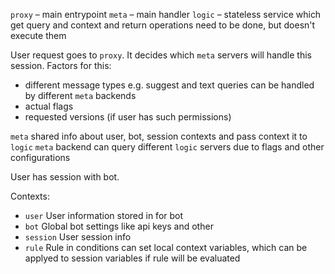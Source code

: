 

`proxy` – main entrypoint
`meta` – main handler
`logic` – stateless service which get query and context and return operations need to be done, but doesn't execute them

User request goes to `proxy`. It decides which `meta` servers will handle this session. Factors for this:
- different message types e.g. suggest and text queries can be handled by different `meta` backends
- actual flags
- requested versions (if user has such permissions)


`meta` shared info about user, bot, session contexts and pass context it to `logic`
`meta` backend can query different `logic` servers due to flags and other configurations


User has session with bot.

Contexts:
- `user` User information stored in for bot
- `bot` Global bot settings like api keys and other
- `session` User session info
- `rule` Rule in conditions can set local context variables, which can be applyed to session variables if rule will be evaluated
